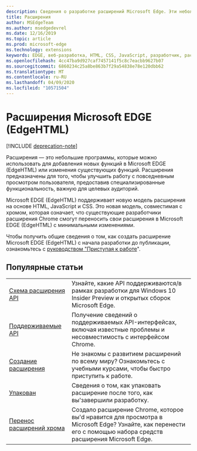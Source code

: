 ```yaml
---
description: Сведения о разработке расширений Microsoft Edge. Эти небольшие программы можно использовать для добавления новых функций в Microsoft EDGE или изменения существующих функций.
title: Расширения
author: MSEdgeTeam
ms.author: msedgedevrel
ms.date: 12/16/2019
ms.topic: article
ms.prod: microsoft-edge
ms.technology: extensions
keywords: EDGE, веб-разработка, HTML, CSS, JavaScript, разработчик, расширения
ms.openlocfilehash: 4cc47ba9d927caf7457141f5c8c7eacbb9627b07
ms.sourcegitcommit: 6860234c25a8be863b7f29a54838e78e120dbb62
ms.translationtype: MT
ms.contentlocale: ru-RU
ms.lasthandoff: 04/09/2020
ms.locfileid: "10571504"
---
```

# Расширения Microsoft EDGE (EdgeHTML)  

[!INCLUDE [deprecation-note](includes/deprecation-note.md)]  

Расширения — это небольшие программы, которые можно использовать для добавления новых функций в Microsoft EDGE (EdgeHTML) или изменения существующих функций. Расширения предназначены для того, чтобы улучшить работу с повседневным просмотром пользователя, предоставив специализированные функциональность, важную для целевых аудиторий.

Microsoft EDGE (EdgeHTML) поддерживает новую модель расширения на основе HTML, JavaScript и CSS. Это новая модель, совместимая с хромом, которая означает, что существующие разработчики расширения Chrome смогут переносить свои расширения в Microsoft EDGE (EdgeHTML) с минимальными изменениями.

Чтобы получить общие сведения о том, как создать расширение Microsoft EDGE (EdgeHTML) с начала разработки до публикации, ознакомьтесь с [руководством "Приступая к работе](./getting-started.md)".


## Популярные статьи

<table>
  <tr>
    <td><a href = "./api-support/extension-api-roadmap.md">Схема расширения API</a></td>
    <td>Узнайте, какие API поддерживаются/в рамках разработки для Windows 10 Insider Preview и открытых сборок Microsoft Edge.</td></p>
<p>  </tr>
  <tr>
    <td><a href = "./api-support/supported-apis.md">Поддерживаемые API</a></td>
    <td>Получение сведений о поддерживаемых API-интерфейсах, включая известные проблемы и несовместимость с интерфейсом Chrome.</td>

  </tr>
  <tr>
    <td><a href = "./guides/creating-an-extension.md">Создание расширения</a></td>
    <td>Не знакомы с развитием расширений по всему миру? Ознакомьтесь с учебными курсами, чтобы быстро приступить к работе.</td>

  </tr>
  <tr>
    <td><a href = "./guides/packaging.md">Упакован</a></td>
    <td>Сведения о том, как упаковать расширение после того, как вы&#39;завершили разработку.</td>

  </tr>
  <tr>
    <td><a href = "./guides/porting-chrome-extensions.md">Перенос расширений хрома</a></td>
    <td>Создало расширение Chrome, которое вы&#39;d нравится для просмотра в Microsoft Edge? Узнайте, как перенести его с помощью набора средств расширения Microsoft Edge.</td>

  </tr>
</table>
